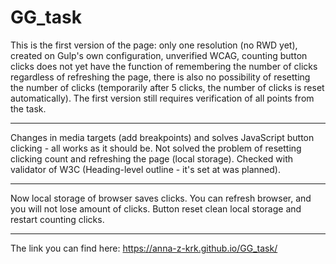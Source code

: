 # GG_task
This is the first version of the page: only one resolution (no RWD yet), created on Gulp's own configuration, unverified WCAG, counting button clicks does not yet have the function of remembering the number of clicks regardless of refreshing the page, there is also no possibility of resetting the number of clicks (temporarily after 5 clicks, the number of clicks is reset automatically). The first version still requires verification of all points from the task.

-------------------------------------------
Changes in media targets (add breakpoints) and solves JavaScript button clicking - all works as it should be. Not solved the problem of resetting clicking count and refreshing the page (local storage). Checked with validator of W3C (Heading-level outline - it's set at was planned).

-------------------------------------------
Now local storage of browser saves clicks. You can refresh browser, and you will not lose amount of clicks. Button reset clean local storage and restart counting clicks.

-------------------------------------------
The link you can find here: https://anna-z-krk.github.io/GG_task/

